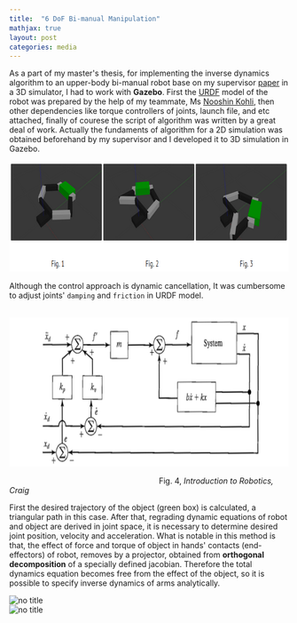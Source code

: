 ```yaml
---
title:  "6 DoF Bi-manual Manipulation"
mathjax: true
layout: post
categories: media
---
```


As a part of my master's thesis, for implementing the inverse dynamics algorithm to an upper-body bi-manual robot base on my supervisor [paper](https://www.researchgate.net/publication/320330613_Inverse_Dynamics_Control_of_Bimanual_Object_Manipulation_Using_Orthogonal_Decomposition_An_Analytic_Approach) in a 3D simulator, I had to work with __Gazebo__. First the [URDF](http://wiki.ros.org/urdf) model of the robot was prepared by the help of my teammate, Ms [Nooshin Kohli](https://github.com/nooshin-kohli), then other dependencies like torque controllers of joints, launch file, and etc attached, finally of courese the script of algorithm was written by a great deal of work. Actually the fundaments of algorithm for a 2D simulation was obtained beforehand by my supervisor and I developed it to 3D simulation in Gazebo.

<img style="text-align:center;" width="755" height="199" src="/img/6dof_bimanual_manipulation/fig_123.png" alt="Logo">

Although the control approach is dynamic cancellation, It was cumbersome to adjust joints' `damping` and `friction` in URDF model.

<p>
  &emsp;&emsp;&emsp;&emsp;&emsp;&emsp;&emsp;
  <img style="text-align:center;" width="651" height="269" src="/img/6dof_bimanual_manipulation/control_system.png" alt="Logo">  
  <figcaption>
    &emsp;&emsp;&emsp;&emsp;&emsp;&emsp;&emsp;&emsp;&emsp;&emsp;&emsp;&emsp;&emsp;&emsp;&emsp;&emsp;&emsp;&emsp;&emsp;
    Fig. 4, <i> Introduction to Robotics, Craig </i>
  </figcaption>
</p>

First the desired trajectory of the object (green box) is calculated, a triangular path in this case. After that, regrading dynamic equations of robot and object are derived in joint space, it is necessary to determine desired joint position, velocity and acceleration.
What is notable in this method is that, the effect of force and torque of object in hands' contacts (end-effectors) of robot, removes by a projector, obtained from __orthogonal decomposition__ of a specially defined jacobian. Therefore the total dynamics equation becomes free from the effect of the object, so it is possible to specify inverse dynamics of arms analytically.

<img src="https://latex.codecogs.com/svg.image?\hat{M}\ddot{q}&plus;\hat{h}=S^{T}\tau=S^{T}\tau&space;&plus;&space;J_{g}^{T}\lambda_{a};\mathbf{(1)}&space;" title="no title" /> <br>
<img src="https://latex.codecogs.com/svg.image?P(\hat{M}\ddot{q}&plus;\hat{h})=PS^{T}\tau;&space;\mathbf{(2)}" title="no title" />





